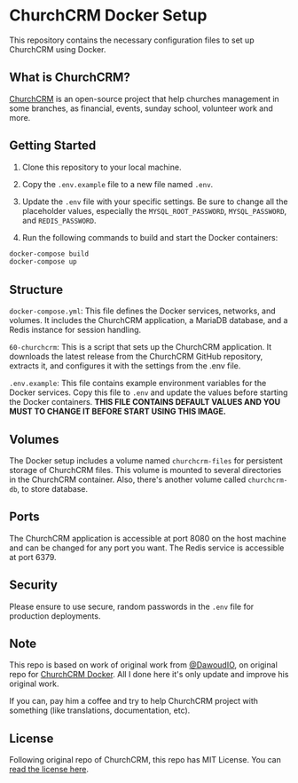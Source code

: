 # ChurchCRM Docker Setup

This repository contains the necessary configuration files to set up ChurchCRM using Docker.

## What is ChurchCRM?

[ChurchCRM](https://churchcrm.io/) is an open-source project that help churches management in some branches, as financial, events, sunday school, volunteer work and more.

## Getting Started

1. Clone this repository to your local machine.

2. Copy the `.env.example` file to a new file named `.env`.

3. Update the `.env` file with your specific settings. Be sure to change all the placeholder values, especially the `MYSQL_ROOT_PASSWORD`, `MYSQL_PASSWORD`, and `REDIS_PASSWORD`.

4. Run the following commands to build and start the Docker containers:

```sh
docker-compose build
docker-compose up
```

## Structure

`docker-compose.yml`: This file defines the Docker services, networks, and volumes. It includes the ChurchCRM application, a MariaDB database, and a Redis instance for session handling.

`60-churchcrm`: This is a script that sets up the ChurchCRM application. It downloads the latest release from the ChurchCRM GitHub repository, extracts it, and configures it with the settings from the .env file.

`.env.example`: This file contains example environment variables for the Docker services. Copy this file to `.env` and update the values before starting the Docker containers. **THIS FILE CONTAINS DEFAULT VALUES AND YOU MUST TO CHANGE IT BEFORE START USING THIS IMAGE.**

## Volumes

The Docker setup includes a volume named `churchcrm-files` for persistent storage of ChurchCRM files. This volume is mounted to several directories in the ChurchCRM container. Also, there's another volume called `churchcrm-db`, to store database.

## Ports

The ChurchCRM application is accessible at port 8080 on the host machine and can be changed for any port you want. The Redis service is accessible at port 6379.

## Security

Please ensure to use secure, random passwords in the `.env` file for production deployments.

## Note

This repo is based on work of original work from [@DawoudIO](https://github.com/DawoudIO), on original repo for [ChurchCRM Docker](https://github.com/ChurchCRM/Docker). All I done here it's only update and improve his original work.

If you can, pay him a coffee and try to help ChurchCRM project with something (like translations, documentation, etc).

## License

Following original repo of ChurchCRM, this repo has MIT License. You can [read the license here](LICENSE).
